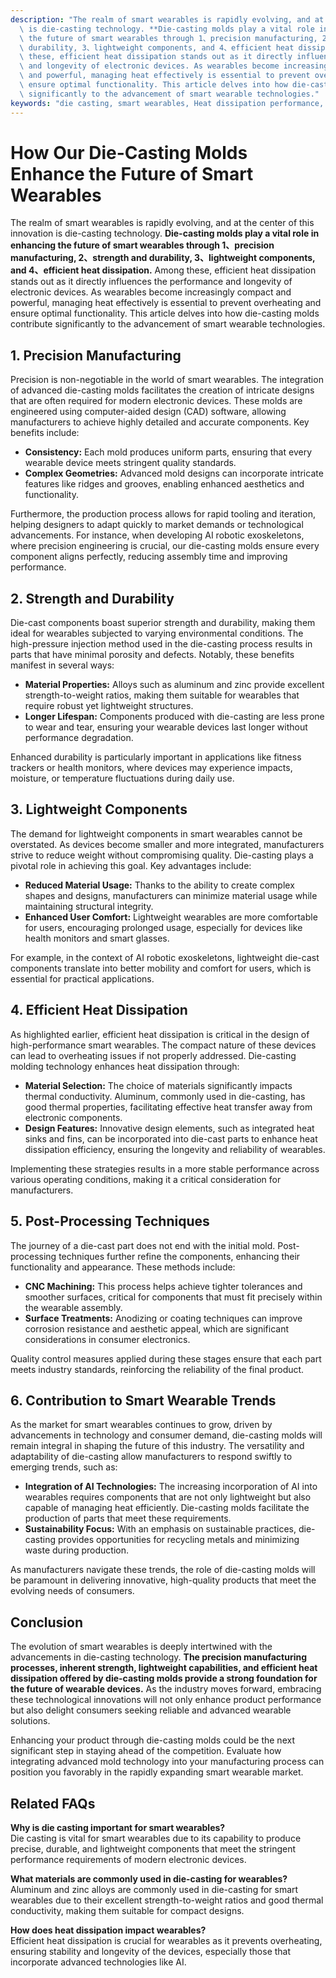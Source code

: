 ```yaml
---
description: "The realm of smart wearables is rapidly evolving, and at the center of this innovation\
  \ is die-casting technology. **Die-casting molds play a vital role in enhancing\
  \ the future of smart wearables through 1、precision manufacturing, 2、strength and\
  \ durability, 3、lightweight components, and 4、efficient heat dissipation.** Among\
  \ these, efficient heat dissipation stands out as it directly influences the performance\
  \ and longevity of electronic devices. As wearables become increasingly compact\
  \ and powerful, managing heat effectively is essential to prevent overheating and\
  \ ensure optimal functionality. This article delves into how die-casting molds contribute\
  \ significantly to the advancement of smart wearable technologies."
keywords: "die casting, smart wearables, Heat dissipation performance, Heat sink"
---
```

# How Our Die-Casting Molds Enhance the Future of Smart Wearables

The realm of smart wearables is rapidly evolving, and at the center of this innovation is die-casting technology. **Die-casting molds play a vital role in enhancing the future of smart wearables through 1、precision manufacturing, 2、strength and durability, 3、lightweight components, and 4、efficient heat dissipation.** Among these, efficient heat dissipation stands out as it directly influences the performance and longevity of electronic devices. As wearables become increasingly compact and powerful, managing heat effectively is essential to prevent overheating and ensure optimal functionality. This article delves into how die-casting molds contribute significantly to the advancement of smart wearable technologies.

## **1. Precision Manufacturing**

Precision is non-negotiable in the world of smart wearables. The integration of advanced die-casting molds facilitates the creation of intricate designs that are often required for modern electronic devices. These molds are engineered using computer-aided design (CAD) software, allowing manufacturers to achieve highly detailed and accurate components. Key benefits include:

- **Consistency:** Each mold produces uniform parts, ensuring that every wearable device meets stringent quality standards.
- **Complex Geometries:** Advanced mold designs can incorporate intricate features like ridges and grooves, enabling enhanced aesthetics and functionality.

Furthermore, the production process allows for rapid tooling and iteration, helping designers to adapt quickly to market demands or technological advancements. For instance, when developing AI robotic exoskeletons, where precision engineering is crucial, our die-casting molds ensure every component aligns perfectly, reducing assembly time and improving performance.

## **2. Strength and Durability**

Die-cast components boast superior strength and durability, making them ideal for wearables subjected to varying environmental conditions. The high-pressure injection method used in the die-casting process results in parts that have minimal porosity and defects. Notably, these benefits manifest in several ways:

- **Material Properties:** Alloys such as aluminum and zinc provide excellent strength-to-weight ratios, making them suitable for wearables that require robust yet lightweight structures.
- **Longer Lifespan:** Components produced with die-casting are less prone to wear and tear, ensuring your wearable devices last longer without performance degradation.

Enhanced durability is particularly important in applications like fitness trackers or health monitors, where devices may experience impacts, moisture, or temperature fluctuations during daily use.

## **3. Lightweight Components**

The demand for lightweight components in smart wearables cannot be overstated. As devices become smaller and more integrated, manufacturers strive to reduce weight without compromising quality. Die-casting plays a pivotal role in achieving this goal. Key advantages include:

- **Reduced Material Usage:** Thanks to the ability to create complex shapes and designs, manufacturers can minimize material usage while maintaining structural integrity.
- **Enhanced User Comfort:** Lightweight wearables are more comfortable for users, encouraging prolonged usage, especially for devices like health monitors and smart glasses.

For example, in the context of AI robotic exoskeletons, lightweight die-cast components translate into better mobility and comfort for users, which is essential for practical applications.

## **4. Efficient Heat Dissipation**

As highlighted earlier, efficient heat dissipation is critical in the design of high-performance smart wearables. The compact nature of these devices can lead to overheating issues if not properly addressed. Die-casting molding technology enhances heat dissipation through:

- **Material Selection:** The choice of materials significantly impacts thermal conductivity. Aluminum, commonly used in die-casting, has good thermal properties, facilitating effective heat transfer away from electronic components.
- **Design Features:** Innovative design elements, such as integrated heat sinks and fins, can be incorporated into die-cast parts to enhance heat dissipation efficiency, ensuring the longevity and reliability of wearables.

Implementing these strategies results in a more stable performance across various operating conditions, making it a critical consideration for manufacturers.

## **5. Post-Processing Techniques**

The journey of a die-cast part does not end with the initial mold. Post-processing techniques further refine the components, enhancing their functionality and appearance. These methods include:

- **CNC Machining:** This process helps achieve tighter tolerances and smoother surfaces, critical for components that must fit precisely within the wearable assembly.
- **Surface Treatments:** Anodizing or coating techniques can improve corrosion resistance and aesthetic appeal, which are significant considerations in consumer electronics.

Quality control measures applied during these stages ensure that each part meets industry standards, reinforcing the reliability of the final product.

## **6. Contribution to Smart Wearable Trends**

As the market for smart wearables continues to grow, driven by advancements in technology and consumer demand, die-casting molds will remain integral in shaping the future of this industry. The versatility and adaptability of die-casting allow manufacturers to respond swiftly to emerging trends, such as:

- **Integration of AI Technologies:** The increasing incorporation of AI into wearables requires components that are not only lightweight but also capable of managing heat efficiently. Die-casting molds facilitate the production of parts that meet these requirements.
- **Sustainability Focus:** With an emphasis on sustainable practices, die-casting provides opportunities for recycling metals and minimizing waste during production.

As manufacturers navigate these trends, the role of die-casting molds will be paramount in delivering innovative, high-quality products that meet the evolving needs of consumers.

## Conclusion

The evolution of smart wearables is deeply intertwined with the advancements in die-casting technology. **The precision manufacturing processes, inherent strength, lightweight capabilities, and efficient heat dissipation offered by die-casting molds provide a strong foundation for the future of wearable devices.** As the industry moves forward, embracing these technological innovations will not only enhance product performance but also delight consumers seeking reliable and advanced wearable solutions.

Enhancing your product through die-casting molds could be the next significant step in staying ahead of the competition. Evaluate how integrating advanced mold technology into your manufacturing process can position you favorably in the rapidly expanding smart wearable market.

## Related FAQs

**Why is die casting important for smart wearables?**  
Die casting is vital for smart wearables due to its capability to produce precise, durable, and lightweight components that meet the stringent performance requirements of modern electronic devices.

**What materials are commonly used in die-casting for wearables?**  
Aluminum and zinc alloys are commonly used in die-casting for smart wearables due to their excellent strength-to-weight ratios and good thermal conductivity, making them suitable for compact designs.

**How does heat dissipation impact wearables?**  
Efficient heat dissipation is crucial for wearables as it prevents overheating, ensuring stability and longevity of the devices, especially those that incorporate advanced technologies like AI.
